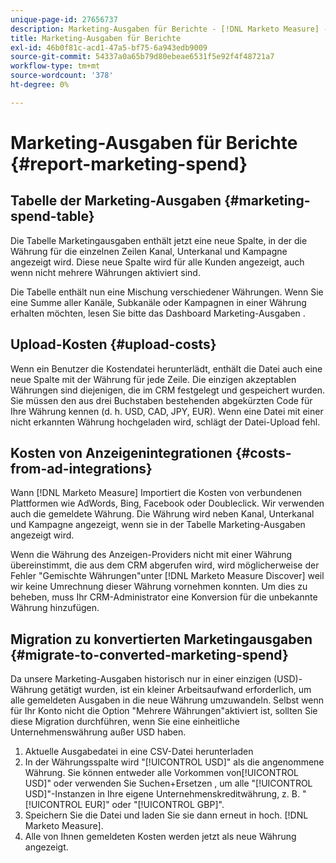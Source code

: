```yaml
---
unique-page-id: 27656737
description: Marketing-Ausgaben für Berichte - [!DNL Marketo Measure] - Produktdokumentation
title: Marketing-Ausgaben für Berichte
exl-id: 46b0f81c-acd1-47a5-bf75-6a943edb9009
source-git-commit: 54337a0a65b79d80ebeae6531f5e92f4f48721a7
workflow-type: tm+mt
source-wordcount: '378'
ht-degree: 0%

---
```


# Marketing-Ausgaben für Berichte {#report-marketing-spend}

## Tabelle der Marketing-Ausgaben {#marketing-spend-table}

Die Tabelle Marketingausgaben enthält jetzt eine neue Spalte, in der die Währung für die einzelnen Zeilen Kanal, Unterkanal und Kampagne angezeigt wird. Diese neue Spalte wird für alle Kunden angezeigt, auch wenn nicht mehrere Währungen aktiviert sind.

Die Tabelle enthält nun eine Mischung verschiedener Währungen. Wenn Sie eine Summe aller Kanäle, Subkanäle oder Kampagnen in einer Währung erhalten möchten, lesen Sie bitte das Dashboard Marketing-Ausgaben .

## Upload-Kosten {#upload-costs}

Wenn ein Benutzer die Kostendatei herunterlädt, enthält die Datei auch eine neue Spalte mit der Währung für jede Zeile. Die einzigen akzeptablen Währungen sind diejenigen, die im CRM festgelegt und gespeichert wurden. Sie müssen den aus drei Buchstaben bestehenden abgekürzten Code für Ihre Währung kennen (d. h. USD, CAD, JPY, EUR). Wenn eine Datei mit einer nicht erkannten Währung hochgeladen wird, schlägt der Datei-Upload fehl.

## Kosten von Anzeigenintegrationen {#costs-from-ad-integrations}

Wann [!DNL Marketo Measure] Importiert die Kosten von verbundenen Plattformen wie AdWords, Bing, Facebook oder Doubleclick. Wir verwenden auch die gemeldete Währung. Die Währung wird neben Kanal, Unterkanal und Kampagne angezeigt, wenn sie in der Tabelle Marketing-Ausgaben angezeigt wird.

Wenn die Währung des Anzeigen-Providers nicht mit einer Währung übereinstimmt, die aus dem CRM abgerufen wird, wird möglicherweise der Fehler &quot;Gemischte Währungen&quot;unter [!DNL Marketo Measure Discover] weil wir keine Umrechnung dieser Währung vornehmen konnten. Um dies zu beheben, muss Ihr CRM-Administrator eine Konversion für die unbekannte Währung hinzufügen.

## Migration zu konvertierten Marketingausgaben {#migrate-to-converted-marketing-spend}

Da unsere Marketing-Ausgaben historisch nur in einer einzigen (USD)-Währung getätigt wurden, ist ein kleiner Arbeitsaufwand erforderlich, um alle gemeldeten Ausgaben in die neue Währung umzuwandeln. Selbst wenn für Ihr Konto nicht die Option &quot;Mehrere Währungen&quot;aktiviert ist, sollten Sie diese Migration durchführen, wenn Sie eine einheitliche Unternehmenswährung außer USD haben.

1. Aktuelle Ausgabedatei in eine CSV-Datei herunterladen
1. In der Währungsspalte wird &quot;[!UICONTROL USD]&quot; als die angenommene Währung. Sie können entweder alle Vorkommen von[!UICONTROL USD]&quot; oder verwenden Sie Suchen+Ersetzen , um alle &quot;[!UICONTROL USD]&quot;-Instanzen in Ihre eigene Unternehmenskreditwährung, z. B. &quot;[!UICONTROL EUR]&quot; oder &quot;[!UICONTROL GBP]&quot;.
1. Speichern Sie die Datei und laden Sie sie dann erneut in hoch. [!DNL Marketo Measure].
1. Alle von Ihnen gemeldeten Kosten werden jetzt als neue Währung angezeigt.
